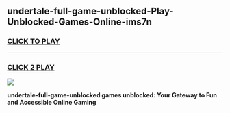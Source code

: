 
## undertale-full-game-unblocked-Play-Unblocked-Games-Online-ims7n
<h3>
<a href="https://premium76.site?title=undertale-full-game-unblocked&ref=25A">CLICK TO PLAY</a></h3>
<hr>

<h3>
<a href="https://premium76.site?title=undertale-full-game-unblocked&ref=25A">CLICK 2 PLAY</a>
  
</h3>

<a href="https://premium76.site?title=undertale-full-game-unblocked&ref=25A"><img src="https://clearcache.store/games.png"></a>


**undertale-full-game-unblocked games unblocked: Your Gateway to Fun and Accessible Online Gaming**
